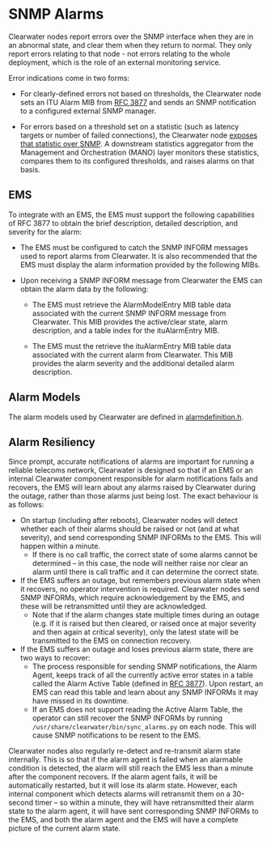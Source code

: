 # SNMP Alarms

Clearwater nodes report errors over the SNMP interface when they are in an abnormal
state, and clear them when they return to normal. They only report errors relating to
that node - not errors relating to the whole deployment, which is the role of an external
monitoring service.

Error indications come in two forms:

*   For clearly-defined errors not based on thresholds, the Clearwater node sets an
    ITU Alarm MIB from [RFC 3877](http://tools.ietf.org/html/3877) and sends an SNMP
    notification to a configured external SNMP manager.

*   For errors based on a threshold set on a statistic (such as latency targets or
    number of failed connections), the Clearwater node [exposes that statistic over
    SNMP](Clearwater_SNMP_Statistics.md). A downstream statistics aggregator from the Management and
    Orchestration (MANO) layer monitors these statistics, compares them to its
    configured thresholds, and raises alarms on that basis.

## EMS

To integrate with an EMS, the EMS must support the following capabilities of RFC 3877 to
obtain the brief description, detailed description, and severity for the alarm:

*   The EMS must be configured to catch the SNMP INFORM messages used to
    report alarms from Clearwater. It is also recommended that the EMS must
    display the alarm information provided by the following MIBs.

*   Upon receiving a SNMP INFORM message from Clearwater the EMS can obtain the
    alarm data by the following:

    *   The EMS must retrieve the AlarmModelEntry MIB table data associated
        with the current SNMP INFORM message from Clearwater. This MIB provides the
        active/clear state, alarm description, and a table index for the ituAlarmEntry
        MIB.

    *   The EMS must the retrieve the ituAlarmEntry MIB table data associated
        with the current alarm from Clearwater. This MIB provides the alarm
        severity and the additional detailed alarm description.

## Alarm Models

The alarm models used by Clearwater are defined in [alarmdefinition.h](https://github.com/Metaswitch/cpp-common/blob/master/include/alarmdefinition.h).

## Alarm Resiliency

Since prompt, accurate notifications of alarms are important for running a reliable telecoms network, Clearwater is designed so that if an EMS or an internal Clearwater component responsible for alarm notifications fails and recovers, the EMS will learn about any alarms raised by Clearwater during the outage, rather than those alarms just being lost. The exact behaviour is as follows:

- On startup (including after reboots), Clearwater nodes will detect whether each of their alarms should be raised or not (and at what severity), and send corresponding SNMP INFORMs to the EMS. This will happen within a minute.
    - If there is no call traffic, the correct state of some alarms cannot be determined – in this case, the node will neither raise nor clear an alarm until there is call traffic and it can determine the correct state.
- If the EMS suffers an outage, but remembers previous alarm state when it recovers, no operator intervention is required. Clearwater nodes send SNMP INFORMs, which require acknowledgement by the EMS, and these will be retransmitted until they are acknowledged.
    - Note that if the alarm changes state multiple times during an outage (e.g. if it is raised but then cleared, or raised once at major severity and then again at critical severity), only the latest state will be transmitted to the EMS on connection recovery.
- If the EMS suffers an outage and loses previous alarm state, there are two ways to recover:
    - The process responsible for sending SNMP notifications, the Alarm Agent, keeps track of all the currently active error states in a table called the Alarm Active Table (defined in [RFC 3877](https://tools.ietf.org/html/rfc3877)). Upon restart, an EMS can read this table and learn about any SNMP INFORMs it may have missed in its downtime.
    - If an EMS does not support reading the Active Alarm Table, the operator can still recover the SNMP INFORMs by running `/usr/share/clearwater/bin/sync_alarms.py` on each node. This will cause SNMP notifications to be resent to the EMS.

Clearwater nodes also regularly re-detect and re-transmit alarm state internally. This is so that if the alarm agent is failed when an alarmable condition is detected, the alarm will still reach the EMS less than a minute after the component recovers. If the alarm agent fails, it will be automatically restarted, but it will lose its alarm state. However, each internal component which detects alarms will retransmit them on a 30-second timer – so within a minute, they will have retransmitted their alarm state to the alarm agent, it will have sent corresponding SNMP INFORMs to the EMS, and both the alarm agent and the EMS will have a complete picture of the current alarm state. 
